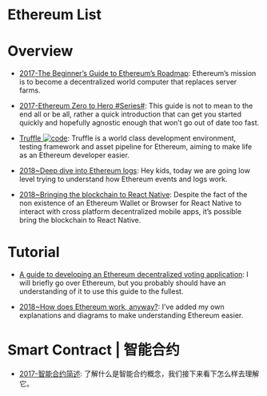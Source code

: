 # Ethereum List

# Overview

- [2017-The Beginner’s Guide to Ethereum’s Roadmap](https://parg.co/U3v): Ethereum’s mission is to become a decentralized world computer that replaces server farms.

- [2017-Ethereum Zero to Hero #Series#](https://parg.co/URV): This guide is not to mean to the end all or be all, rather a quick introduction that can get you started quickly and hopefully agnostic enough that won’t go out of date too fast.

- [Truffle ![code](https://ng-tech.icu/assets/code.svg)](http://truffleframework.com/docs/): Truffle is a world class development environment, testing framework and asset pipeline for Ethereum, aiming to make life as an Ethereum developer easier.

- [2018~Deep dive into Ethereum logs](https://parg.co/UMB): Hey kids, today we are going low level trying to understand how Ethereum events and logs work.

- [2018~Bringing the blockchain to React Native](https://parg.co/UXf): Despite the fact of the non existence of an Ethereum Wallet or Browser for React Native to interact with cross platform decentralized mobile apps, it’s possible bring the blockchain to React Native.

# Tutorial

- [A guide to developing an Ethereum decentralized voting application](https://medium.freecodecamp.org/developing-an-ethereum-decentralized-voting-application-a99de24992d9): I will briefly go over Ethereum, but you probably should have an understanding of it to use this guide to the fullest.

- [2018~How does Ethereum work, anyway?](https://medium.com/@preethikasireddy/how-does-ethereum-work-anyway-22d1df506369): I’ve added my own explanations and diagrams to make understanding Ethereum easier.

# Smart Contract | 智能合约

- [2017-智能合约简述](https://dbarobin.com/2018/01/24/blockchain-smart-contract/): 了解什么是智能合约概念，我们接下来看下怎么样去理解它。

